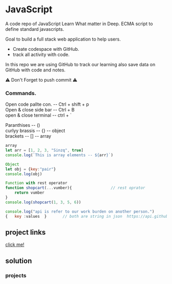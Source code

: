 # JavaScript

A code repo of JavaScript Learn What matter in Deep.
ECMA script to define standard javascripts.

Goal to build a full stack web application to help users.
* Create codespace with GitHub.
* track all activity with code.

In this repo we are using GitHub to track our learning also save data on GitHub with code and notes. <br>

⚠️ Don't Forget to push commit ⚠️

### Commands.
Open code pallte con. -- Ctrl + shift + p     <br>
Open & close side bar -- Ctrl + B             <br>
open & close terminal -- ctrl + `             <br>

Paranthises    -- ()					<br>
curlyy brassis -- {} -- object			<br>
brackets       -- [] -- array			<br>

```Javascript 
array
let arr = [1, 2, 3, "Sinzq", true]
console.log(`This is array elements -- ${arr}`)
```


```Javascript 
Object  
let obj = {key:"pair"}
console.log(obj)
```


```javascript 
Function with rest operator 
function shopcart(...vumber){                 // rest oprator 
    return vumber
}
console.log(shopcart(1, 3, 5, 6))
```


```javascript 
console.log("api is refer to our work burden on another person.")
{	key :values  }       // both are string in json  https://api.github.com/users/sinzq
```


## project links 
[click me!](https://github.com/sinzq)


## solution

### projects

